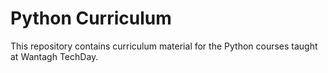 # Python Curriculum

This repository contains curriculum material for the Python courses taught at Wantagh TechDay.
